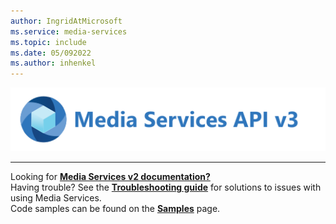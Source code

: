```yaml
---
author: IngridAtMicrosoft
ms.service: media-services
ms.topic: include
ms.date: 05/092022
ms.author: inhenkel
---
```


![media services logo v3](../media/media-services-api-logo/azure-media-services-logo-v3.svg)<br><hr color="#5ea0ef" size="10">Looking for [**Media Services v2 documentation?**](../../previous/media-services-overview.md)<br/>Having trouble? See the [**Troubleshooting guide**](../troubleshooting.md?amspage=header) for solutions to issues with using Media Services.<br/>Code samples can be found on the [**Samples**](../samples-overview.md?amspage=header) page.
